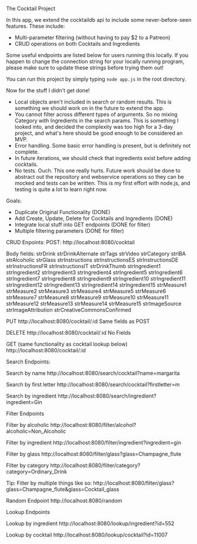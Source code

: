 The Cocktail Project

In this app, we extend the cocktaildb api to include some never-before-seen features. These include:

- Multi-parameter filtering (without having to pay $2 to a Patreon)
- CRUD operations on both Cocktails and Ingredients

Some useful endpoints are listed below for users running this locally. If you happen to change the connection string for your locally running program, please make sure to update these strings before trying them out!

You can run this project by simply typing `node app.js` in the root directory.

Now for the stuff I didn't get done!
- Local objects aren't included in search or random results. This is something we should work on in the future to extend the app.
- You cannot filter across different types of arguments. So no mixing Category with Ingredients in the search params. This is something I looked into, and decided the complexity was too high for a 3-day project, and what's here should be good enough to be considered an MVP.
- Error handling. Some basic error handling is present, but is definitely not complete. 
- In future iterations, we should check that ingredients exist before adding cocktails. 
- No tests. Ouch. This one really hurts. Future work should be done to abstract out the repository and webservice operations so they can be mocked and tests can be written. This is my first effort with node.js, and testing is quite a lot to learn right now.


Goals:
- Duplicate Original Functionality (DONE)
- Add Create, Update, Delete for Cocktails and Ingredients (DONE)
- Integrate local stuff into GET endpoints (DONE for filter)
- Multiple filtering parameters (DONE for filter)

CRUD Enpoints:
POST:
http://localhost:8080/cocktail

Body fields:
  strDrink
  strDrinkAlternate
  strTags
  strVideo
  strCategory
  strIBA
  strAlcoholic
  strGlass
  strInstructions
  strInstructionsES
  strInstructionsDE
  strInstructionsFR
  strInstructionsIT
  strDrinkThumb
  strIngredient1
  strIngredient2
  strIngredient3
  strIngredient4
  strIngredient5
  strIngredient6
  strIngredient7
  strIngredient8
  strIngredient9
  strIngredient10
  strIngredient11
  strIngredient12
  strIngredient13
  strIngredient14
  strIngredient15
  strMeasure1
  strMeasure2
  strMeasure3
  strMeasure4
  strMeasure5
  strMeasure6
  strMeasure7
  strMeasure8
  strMeasure9
  strMeasure10
  strMeasure11
  strMeasure12
  strMeasure13
  strMeasure14
  strMeasure15
  strImageSource
  strImageAttribution
  strCreativeCommonsConfirmed

PUT
http://localhost:8080/cocktail/:id
Same fields as POST

DELETE 
http://localhost:8080/cocktail/:id
No Fields

GET (same functionality as cocktail lookup below)
http://localhost:8080/cocktail/:id

Search Endpoints:

Search by name
http://localhost:8080/search/cocktail?name=margarita

Search by first letter
http://localhost:8080/search/cocktail?firstletter=m

Search by ingredient
http://localhost:8080/search/ingredient?ingredient=Gin


Filter Endpoints

Filter by alcoholic
http://localhost:8080/filter/alcohol?alcoholic=Non_Alcoholic

Filter by ingredient
http://localhost:8080/filter/ingredient?ingredient=gin

Filter by glass
http://localhost:8080/filter/glass?glass=Champagne_flute

Filter by category
http://localhost:8080/filter/category?category=Ordinary_Drink

Tip: Filter by multiple things like so:
http://localhost:8080/filter/glass?glass=Champagne_flute&glass=Cocktail_glass

Random Endpoint
http://localhost:8080/random


Lookup Endpoints

Lookup by ingredient
http://localhost:8080/lookup/ingredient?id=552

Lookup by cocktail
http://localhost:8080/lookup/cocktail?id=11007
